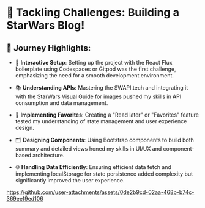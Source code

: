 # 🚀 Tackling Challenges: Building a StarWars Blog!

## 🌟 Journey Highlights:

- 🔧 **Interactive Setup**: Setting up the project with the React Flux boilerplate using Codespaces or Gitpod was the first challenge, emphasizing the need for a smooth development environment.

- 📚 **Understanding APIs**: Mastering the SWAPI.tech and integrating it with the StarWars Visual Guide for images pushed my skills in API consumption and data management.

- 🔄 **Implementing Favorites**: Creating a "Read later" or "Favorites" feature tested my understanding of state management and user experience design.

- 🗂️ **Designing Components**: Using Bootstrap components to build both summary and detailed views honed my skills in UI/UX and component-based architecture.

- 🌐 **Handling Data Efficiently**: Ensuring efficient data fetch and implementing localStorage for state persistence added complexity but significantly improved the user experience.


https://github.com/user-attachments/assets/0de2b9cd-02aa-468b-b74c-369eef9ed106

